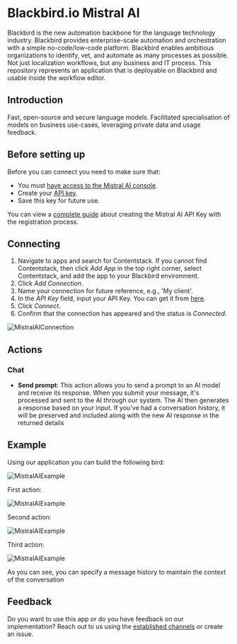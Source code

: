 # Blackbird.io Mistral AI

Blackbird is the new automation backbone for the language technology industry. Blackbird provides enterprise-scale automation and orchestration with a simple no-code/low-code platform. Blackbird enables ambitious organizations to identify, vet, and automate as many processes as possible. Not just localization workflows, but any business and IT process. This repository represents an application that is deployable on Blackbird and usable inside the workflow editor.

## Introduction

<!-- begin docs -->

Fast, open-source and secure language models. Facilitated specialisation of models on business use-cases, leveraging private data and usage feedback.

## Before setting up

Before you can connect you need to make sure that:

- You must [have access to the Mistral AI console](https://console.mistral.ai/).
- Create your [API key](https://console.mistral.ai/api-keys/).
- Save this key for future use.

You can view a [complete guide](https://docs.mindmac.app/how-to.../add-api-key/create-mistral-ai-api-key) about creating the Mistral AI API Key with the registration process.

## Connecting 

1. Navigate to apps and search for Contentstack. If you cannot find Contentstack, then click _Add App_ in the top right corner, select Contentstack, and add the app to your Blackbird environment.
2. Click _Add Connection_.
3. Name your connection for future reference, e.g., 'My client'.
4. In the _API Key_ field, input your API Key. You can get it from [here](https://console.mistral.ai/api-keys/).
5. Click _Connect_.
6. Confirm that the connection has appeared and the status is _Connected_.

![MistralAIConnection](image/README/MistralAIConnection.png)

## Actions

### Chat

- **Send prompt**: This action allows you to send a prompt to an AI model and receive its response. When you submit your message, it's processed and sent to the AI through our system. The AI then generates a response based on your input. If you've had a conversation history, it will be preserved and included along with the new AI response in the returned details

## Example

Using our application you can build the following bird:

![MistralAIExample](image/README/MistralAIExample.png)

First action:

![MistralAIExample](image/README/MistralAIExample-1-action.png)

Second action:

![MistralAIExample](image/README/MistralAIExample-2-action.png)

Third action:

![MistralAIExample](image/README/MistralAIExample-3-action.png)

As you can see, you can specify a message history to maintain the context of the conversation

## Feedback

Do you want to use this app or do you have feedback on our implementation? Reach out to us using the [established channels](https://www.blackbird.io/) or create an issue.

<!-- end docs -->
